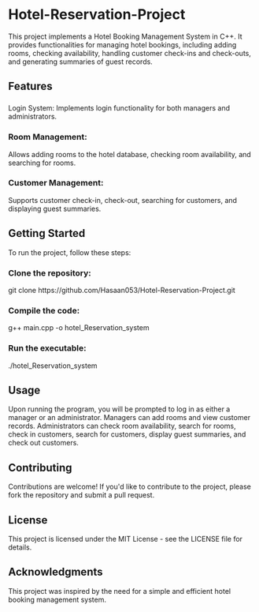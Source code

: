 # Hotel-Reservation-Project

This project implements a Hotel Booking Management System in C++. It provides functionalities for managing hotel bookings, including adding rooms, checking availability, handling customer check-ins and check-outs, and generating summaries of guest records.

<h2>Features</h2>
<h3></h3>Login System:</h3>
Implements login functionality for both managers and administrators.

<h3>Room Management:</h3>
Allows adding rooms to the hotel database, checking room availability, and searching for rooms.

<h3>Customer Management:</h3>
Supports customer check-in, check-out, searching for customers, and displaying guest summaries.

<h2>Getting Started</h2>
To run the project, follow these steps:

<h3>Clone the repository:</h3>
git clone https://github.com/Hasaan053/Hotel-Reservation-Project.git

<h3>Compile the code:</h3>
g++ main.cpp -o hotel_Reservation_system

<h3>Run the executable:</h3>
./hotel_Reservation_system

<h2>Usage</h2>
Upon running the program, you will be prompted to log in as either a manager or an administrator.
Managers can add rooms and view customer records.
Administrators can check room availability, search for rooms, check in customers, search for customers, display guest summaries, and check out customers.

<h2>Contributing</h2>
Contributions are welcome! If you'd like to contribute to the project, please fork the repository and submit a pull request.

<h2>License</h2>
This project is licensed under the MIT License - see the LICENSE file for details.

<h2>Acknowledgments</h2>
This project was inspired by the need for a simple and efficient hotel booking management system.

